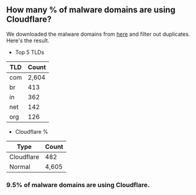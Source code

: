 ## How many % of malware domains are using Cloudflare?


We downloaded the malware domains from [here](https://urlhaus.abuse.ch) and filter out duplicates.
Here's the result.


[//]: # (start replacement)


- Top 5 TLDs

| TLD | Count |
| --- | --- |
| com | 2,604 |
| br | 413 |
| in | 362 |
| net | 142 |
| org | 126 |


- Cloudflare %

| Type | Count |
| --- | --- |
| Cloudflare | 482 |
| Normal | 4,605 |


### 9.5% of malware domains are using Cloudflare.